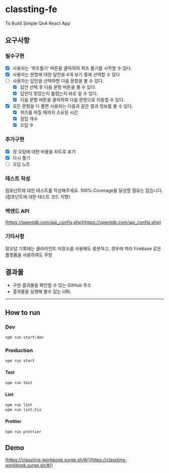 # classting-fe

To Build Simple QnA React App

## 요구사항

### 필수구현

- [x] 사용자는 '퀴즈풀기' 버튼을 클릭하여 퀴즈 풀기를 시작할 수 있다.
- [x] 사용자는 문항에 대한 답안을 4개 보기 중에 선택할 수 있다
- [ ] 사용자는 답안을 선택하면 다음 문항을 볼 수 있다.
  - [x] 답안 선택 후 다음 문항 버튼을 볼 수 있다.
  - [x] 답안이 맞았는지 틀렸는지 바로 알 수 있다.
  - [x] 다음 문항 버튼을 클릭하여 다음 문항으로 이동할 수 있다.
- [x] 모든 문항을 다 풀면 사용자는 다음과 같은 결과 정보를 볼 수 있다.
  - [x] 퀴즈를 마칠 때까지 소요된 시간
  - [x] 정답 개수
  - [x] 오답 수

### 추가구현

- [x] 정 오답에 대한 비율을 차트로 표기
- [x] 다시 풀기
- [ ] 오답 노트

### 테스트 작성

컴포넌트에 대한 테스트를 작성해주세요. 100% Coverage를 달성할 필요는 없습니다. (컴포넌트에 대한 테스트 코드 지향)

### 백엔드 API

[https://opentdb.com/api_config.php](https://opentdb.com/api_config.php)

### 기타사항

정오답 기록에는 클라이언트 저장소를 사용해도 충분하고, 경우에 따라 Firebase 같은 플랫폼을 사용하여도 무방

## 결과물

- 구현 결과물을 확인할 수 있는 GitHub 주소
- 결과물을 실행해 볼수 있는 URL

---

## How to run

### Dev

```bash
npm run start:dev
```

### Production

```bash
npm run start
```

#### Test

```bash
npm run test
```

#### Lint

```bash
npm run lint
npm run lint:fix
```

#### Prettier

```bash
npm run prettier
```

## Demo

[https://classting-workbook.surge.sh/#/](https://classting-workbook.surge.sh/#/)
